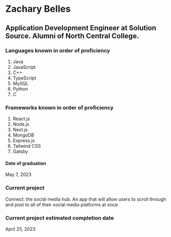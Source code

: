 # Zachary Belles
## Application Development Engineer at Solution Source. Alumni of North Central College.

### Languages known in order of proficiency
1. Java
2. JavaScript
3. C++
4. TypeScript
5. MySQL
6. Python
7. C

### Frameworks known in order of proficiency
1. React.js
2. Node.js
3. Next.js
4. MongoDB
5. Express.js
6. Tailwind CSS
7. Gatsby

#### Date of graduation
May 7, 2023

### Current project
Connect: the social media hub. An app that will allow users to scroll through and post to all of their social media platforms at once.

### Current project estimated completion date
April 25, 2023

<!---
zmbelles/zmbelles is a ✨ special ✨ repository because its `README.md` (this file) appears on your GitHub profile.
You can click the Preview link to take a look at your changes.
--->
